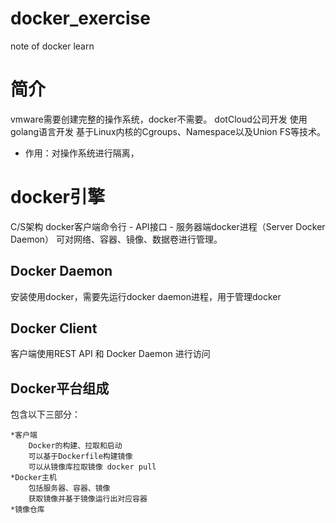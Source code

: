 # docker_exercise
note of docker learn

# 简介
  vmware需要创建完整的操作系统，docker不需要。
  dotCloud公司开发
  使用golang语言开发
  基于Linux内核的Cgroups、Namespace以及Union FS等技术。
  * 作用：对操作系统进行隔离，
# docker引擎
  C/S架构
  docker客户端命令行 - API接口 - 服务器端docker进程（Server Docker Daemon）
  可对网络、容器、镜像、数据卷进行管理。
  ## Docker Daemon
  安装使用docker，需要先运行docker daemon进程，用于管理docker
  ## Docker Client
  客户端使用REST API 和 Docker Daemon 进行访问

  ## Docker平台组成

  包含以下三部分：
  
    *客户端
        Docker的构建、拉取和启动
        可以基于Dockerfile构建镜像
        可以从镜像库拉取镜像 docker pull
    *Docker主机
        包括服务器、容器、镜像
        获取镜像并基于镜像运行出对应容器
    *镜像仓库
